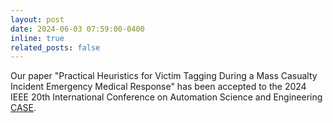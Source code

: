 ```yaml
---
layout: post
date: 2024-06-03 07:59:00-0400
inline: true
related_posts: false
---
```


Our paper "Practical Heuristics for Victim Tagging During a Mass Casualty Incident Emergency Medical Response" has been accepted to the 2024 IEEE 20th International Conference on Automation Science and Engineering [CASE](https://2024.ieeecase.org/).